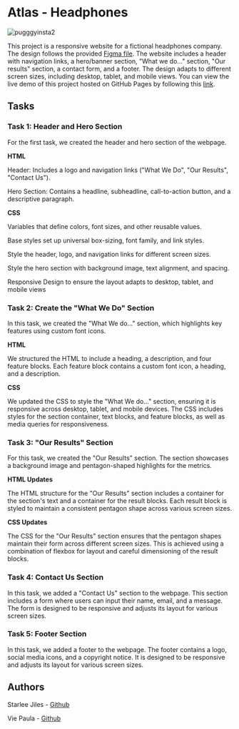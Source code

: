 # Atlas - Headphones

![pugggyinsta2](https://github.com/ThatsVie/atlas-headphones/assets/143755961/59af385b-28b7-4548-a02b-a456c1a3a76a)

This project is a responsive website for a fictional headphones company. The design follows the provided [Figma file](https://www.figma.com/design/FfnVADRC9xgI3yiZliTBYZ/Holberton-School---Headphone-company?node-id=0-362&t=bJCJPLuaAkLsxogd-0). The website includes a header with navigation links, a hero/banner section, "What we do..." section, "Our results" section, a contact form, and a footer. The design adapts to different screen sizes, including desktop, tablet, and mobile views. You can view the live demo of this project hosted on GitHub Pages by following this [link](https://thatsvie.github.io/atlas-headphones/).


## Tasks
### Task 1: Header and Hero Section
For the first task, we created the header and hero section of the webpage.

**HTML**

Header: Includes a logo and navigation links ("What We Do", "Our Results", "Contact Us").

Hero Section: Contains a headline, subheadline, call-to-action button, and a descriptive paragraph.

**CSS**

Variables that define colors, font sizes, and other reusable values.

Base styles set up universal box-sizing, font family, and link styles.

Style the header, logo, and navigation links for different screen sizes.

Style the hero section with background image, text alignment, and spacing.

Responsive Design to ensure the layout adapts to desktop, tablet, and mobile views


### Task 2: Create the "What We Do" Section

In this task, we created the "What We do..." section, which highlights key features using custom font icons.

**HTML**

We structured the HTML to include a heading, a description, and four feature blocks. Each feature block contains a custom font icon, a heading, and a description.

**CSS**

We updated the CSS to style the "What We do..." section, ensuring it is responsive across desktop, tablet, and mobile devices. The CSS includes styles for the section container, text blocks, and feature blocks, as well as media queries for responsiveness.


### Task 3: "Our Results" Section
For this task, we created the "Our Results" section. The section showcases a background image and pentagon-shaped highlights for the metrics.

**HTML Updates**

The HTML structure for the "Our Results" section includes a container for the section's text and a container for the result blocks. Each result block is styled to maintain a consistent pentagon shape across various screen sizes.

**CSS Updates**

The CSS for the "Our Results" section ensures that the pentagon shapes maintain their form across different screen sizes. This is achieved using a combination of flexbox for layout and careful dimensioning of the result blocks.



### Task 4: Contact Us Section
In this task, we added a "Contact Us" section to the webpage. This section includes a form where users can input their name, email, and a message. The form is designed to be responsive and adjusts its layout for various screen sizes.

### Task 5: Footer Section
In this task, we added a footer to the webpage. The footer contains a logo, social media icons, and a copyright notice. It is designed to be responsive and adjusts its layout for various screen sizes.


## Authors
Starlee Jiles - [Github](https://github.com/starles-barkley)

Vie Paula - [Github](https://github.com/ThatsVie)


